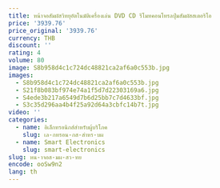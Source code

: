 ```yaml
---
title: หน้าจอสัมผัสวิทยุอัตโนมัติเครื่องเล่น DVD CD รีโมทคอนโทรลปุ่มสัมผัสสเตอริโอ
price: '3939.76'
price_original: '3939.76'
currency: THB
discount: ''
rating: 4
volume: 80
image: S8b958d4c1c724dc48821ca2af6a0c553b.jpg
images:
  - S8b958d4c1c724dc48821ca2af6a0c553b.jpg
  - S21f8b083bf974e74a1f5d7d22303169a6.jpg
  - S4ede3b217a6549d7b6d25bb7c7d4633bf.jpg
  - S3c35d296aa4b4f25a92d64a3cbfc14b7t.jpg
video: ''
categories:
  - name: อิเล็กทรอนิกส์สำหรับผู้บริโภค
    slug: เล-กทรอน-กส-สำหร-บผ
  - name: Smart Electronics
    slug: smart-electronics
slug: หน-าจอส-มผ-สว-ทย
encode: ooSw9n2
lang: th
---
```

  